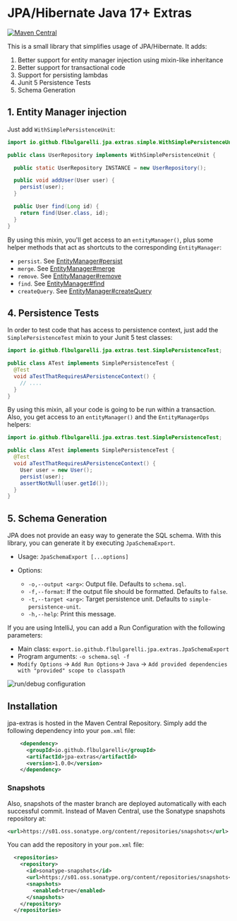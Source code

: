 JPA/Hibernate Java 17+ Extras
==============================

[![Maven Central](https://maven-badges.herokuapp.com/maven-central/io.github.flbulgarelli/jpa-extras/badge.svg)](https://maven-badges.herokuapp.com/maven-central/io.github.flbulgarelli/jpa-extras)

This is a small library that simplifies usage of JPA/Hibernate. It adds:

  1. Better support for entity manager injection using mixin-like inheritance
  2. Better support for transactional code
  3. Support for persisting lambdas
  4. Junit 5 Persistence Tests
  5. Schema Generation

## 1. Entity Manager injection

Just add `WithSimplePersistenceUnit`:

```java
import io.github.flbulgarelli.jpa.extras.simple.WithSimplePersistenceUnit;

public class UserRepository implements WithSimplePersistenceUnit {

  public static UserRepository INSTANCE = new UserRepository();

  public void addUser(User user) {
    persist(user);
  }

  public User find(Long id) {
    return find(User.class, id);
  }
}
```

By using this mixin, you'll get access to an `entityManager()`, plus some helper methods that act as shortcuts to
the corresponding `EntityManager`:

 * `persist`. See [EntityManager#persist](https://www.javadoc.io/doc/javax.persistence/javax.persistence-api/latest/javax/persistence/EntityManager.html#persist-java.lang.Object-)
 * `merge`. See [EntityManager#merge](https://www.javadoc.io/doc/javax.persistence/javax.persistence-api/latest/javax/persistence/EntityManager.html#merge-java.lang.Object-)
 * `remove`. See [EntityManager#remove](https://www.javadoc.io/doc/javax.persistence/javax.persistence-api/latest/javax/persistence/EntityManager.html#remove-java.lang.Object-)
 * `find`. See [EntityManager#find](https://www.javadoc.io/doc/javax.persistence/javax.persistence-api/latest/javax/persistence/EntityManager.html#find-java.lang.Class-java.lang.Object-)
 * `createQuery`. See [EntityManager#createQuery](https://www.javadoc.io/doc/javax.persistence/javax.persistence-api/latest/javax/persistence/EntityManager.html#createQuery-java.lang.String-)

## 4. Persistence Tests

In order to test code that has access to persistence context, just add the `SimplePersistenceTest` mixin to your Junit 5 test classes:

```java
import io.github.flbulgarelli.jpa.extras.test.SimplePersistenceTest;

public class ATest implements SimplePersistenceTest {
  @Test
  void aTestThatRequiresAPersistenceContext() {
    // ....
  }
}
```

By using this mixin, all your code is going to be run within a transaction. Also, you get access to an `entityManager()` and
the `EntityManagerOps` helpers:

```java
import io.github.flbulgarelli.jpa.extras.test.SimplePersistenceTest;

public class ATest implements SimplePersistenceTest {
  @Test
  void aTestThatRequiresAPersistenceContext() {
    User user = new User();
    persist(user);
    assertNotNull(user.getId());
  }
}
```

## 5. Schema Generation

JPA does not provide an easy way to generate the SQL schema. With this library, you can generate it by executing `JpaSchemaExport`.

- Usage: `JpaSchemaExport [...options]`

- Options:
  - `-o,--output <arg>`: Output file. Defaults to `schema.sql`.
  - `-f,--format`: If the output file should be formatted. Defaults to `false`.
  - `-t,--target <arg>`: Target persistence unit. Defaults to `simple-persistence-unit`.
  - `-h,--help`: Print this message.

If you are using IntelliJ, you can add a Run Configuration with the following parameters:

- Main class: `export.io.github.flbulgarelli.jpa.extras.JpaSchemaExport`
- Program arguments: `-o schema.sql -f`
- `Modify Options` -> `Add Run Options`-> `Java` -> `Add provided dependencies with "provided" scope to classpath`

![run/debug configuration](https://user-images.githubusercontent.com/39303639/194677296-86d6395e-5f42-4500-962a-677ad28d613b.png)

## Installation

jpa-extras is hosted in the Maven Central Repository. Simply add the following
dependency into your `pom.xml` file:

```xml
    <dependency>
      <groupId>io.github.flbulgarelli</groupId>
      <artifactId>jpa-extras</artifactId>
      <version>1.0.0</version>
    </dependency>
```

### Snapshots

Also, snapshots of the master branch are deployed automatically with each
successful commit. Instead of Maven Central, use the Sonatype snapshots
repository at:

```xml
<url>https://s01.oss.sonatype.org/content/repositories/snapshots</url>
```

You can add the repository in your `pom.xml` file:

```xml
  <repositories>
    <repository>
      <id>sonatype-snapshots</id>
      <url>https://s01.oss.sonatype.org/content/repositories/snapshots</url>
      <snapshots>
        <enabled>true</enabled>
      </snapshots>
    </repository>
  </repositories>
```
